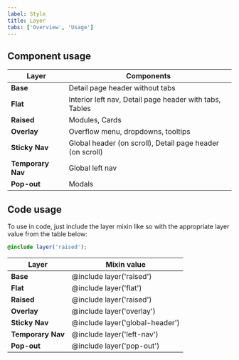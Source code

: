 ```yaml
---
label: Style
title: Layer
tabs: ['Overview', 'Usage']
---
```


## Component usage

Layer | Components
------|-----------
**Base** | Detail page header without tabs
**Flat** | Interior left nav, Detail page header with tabs, Tables
**Raised** | Modules, Cards
**Overlay** | Overflow menu, dropdowns, tooltips
**Sticky Nav** | Global header (on scroll), Detail page header (on scroll)
**Temporary Nav** | Global left nav
**Pop-out** | Modals

<div data-insert-component="LayerUsage"></div>

## Code usage

To use in code, just include the layer mixin like so with the appropriate layer value from the table below:

```scss
@include layer('raised');
```

Layer | Mixin value
------|-----------
**Base** | @include layer('raised')
**Flat** | @include layer('flat')
**Raised** | @include layer('raised')
**Overlay** |@include layer('overlay')
**Sticky Nav** | @include layer('global-header')
**Temporary Nav** | @include layer('left-nav')
**Pop-out** | @include layer('pop-out')
